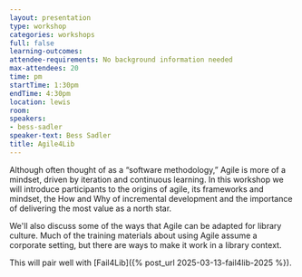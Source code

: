 ```yaml
---
layout: presentation
type: workshop
categories: workshops
full: false
learning-outcomes: 
attendee-requirements: No background information needed
max-attendees: 20
time: pm
startTime: 1:30pm
endTime: 4:30pm
location: lewis
room: 
speakers:
- bess-sadler
speaker-text: Bess Sadler
title: Agile4Lib
---
```

Although often thought of as a “software methodology,” Agile is more of a mindset, driven by iteration and continuous learning. In this workshop we will introduce participants to the origins of agile, its frameworks and mindset, the How and Why of incremental development and the importance of delivering the most value as a north star.

We'll also discuss some of the ways that Agile can be adapted for library culture. Much of the training materials about using Agile assume a corporate setting, but there are ways to make it work in a library context.

This will pair well with [Fail4Lib]({% post_url 2025-03-13-fail4lib-2025 %}).
